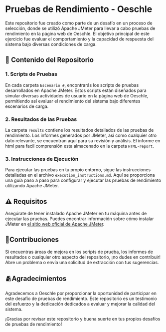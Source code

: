 # Pruebas de Rendimiento - Oeschle

Este repositorio fue creado como parte de un desafío en un proceso de selección, donde se utilizó Apache JMeter para llevar a cabo pruebas de rendimiento en la página web de Oeschle. El objetivo principal de este ejercicio fue evaluar el comportamiento y la capacidad de respuesta del sistema bajo diversas condiciones de carga.

## 📝 Contenido del Repositorio

### 1. **Scripts de Pruebas**

En cada carpeta `Escenario #`, encontrarás los scripts de pruebas desarrollados en Apache JMeter. Estos scripts están diseñados para simular diversas actividades de usuario en la página web de Oeschle, permitiendo así evaluar el rendimiento del sistema bajo diferentes escenarios de carga.

### 2. **Resultados de las Pruebas**

La carpeta `results` contiene los resultados detallados de las pruebas de rendimiento. Los informes generados por JMeter, así como cualquier otro dato relevante, se encuentran aquí para su revisión y análisis.
El informe en html para facil comprensión esta almacenado en la carpeta `HTML-report`.

### 3. **Instrucciones de Ejecución**

Para ejecutar las pruebas en tu propio entorno, sigue las instrucciones detalladas en el archivo `execution_instructions.md`. Aquí se proporciona una guía paso a paso para configurar y ejecutar las pruebas de rendimiento utilizando Apache JMeter.

## ⚠️ Requisitos 

Asegúrate de tener instalado Apache JMeter en tu máquina antes de ejecutar las pruebas. Puedes encontrar información sobre cómo instalar JMeter en [el sitio web oficial de Apache JMeter](https://jmeter.apache.org/).

## 🤗Contribuciones

Si encuentras áreas de mejora en los scripts de prueba, los informes de resultados o cualquier otro aspecto del repositorio, ¡no dudes en contribuir! Abre un problema o envía una solicitud de extracción con tus sugerencias.

## 🫂Agradecimientos

Agradecemos a Oeschle por proporcionar la oportunidad de participar en este desafío de pruebas de rendimiento. Este repositorio es un testimonio del esfuerzo y la dedicación dedicados a evaluar y mejorar la calidad del sistema.

¡Gracias por revisar este repositorio y buena suerte en tus propios desafíos de pruebas de rendimiento!